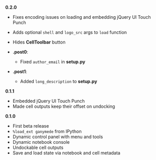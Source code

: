 __0.2.0__

* Fixes encoding issues on loading and embedding jQuery UI Touch Punch
* Adds optional `shell` and `logo_src` args to `load` function
* Hides **CellToolbar** button

* __.post0__:
  * Fixed `author_email` in **setup.py**

* __.post1__:
  * Added `long_description` to **setup.py**


__0.1.1__

* Embedded jQuery UI Touch Punch
* Made cell outputs keep their offset on undocking

__0.1.0__

* First beta release
* `%load_ext ganymede` from IPython
* Dynamic control panel with menu and tools
* Dynamic notebook console
* Undockable cell outputs
* Save and load state via notebook and cell metadata
